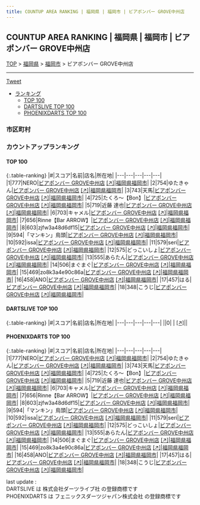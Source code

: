 ```yaml
---
title: COUNTUP AREA RANKING | 福岡県 | 福岡市 | ビアポンバー GROVE中州店
---
```

## COUNTUP AREA RANKING | 福岡県 | 福岡市 | ビアポンバー GROVE中州店

[TOP](/darts/rank/) > [福岡県](/darts/rank/福岡県/) > [福岡市](/darts/rank/福岡県/福岡市/) > ビアポンバー GROVE中州店

___

<a href="https://twitter.com/share?ref_src=twsrc%5Etfw" data-text="COUNTUP AREA RANKING | 福岡県福岡市ビアポンバー GROVE中州店" class="twitter-share-button" data-hashtags="DARTSLIVE,PHOENIXDARTS,darts,ダーツ" data-show-count="false">Tweet</a>

* [ランキング](#カウントアップランキング)
    * [TOP 100](#top-100)
    * [DARTSLIVE TOP 100](#dartslive-top-100)
    * [PHOENIXDARTS TOP 100](#phoenixdarts-top-100)

### 市区町村

<ul>

</ul>

### カウントアップランキング

#### TOP 100



{:.table-ranking}
|#|スコア|名前|店名|所在地|
|---|---|---|---|---|
|1|777|<span class="rank-name-pd">NERO</span>|<a href="/darts/rank/shops/94077.html">ビアポンバー GROVE中州店</a> <a href="https://vs.phoenixdarts.com/jp/shop/shopDetailInfo/s_94077?s_seq=94077">[↗]</a>|<a href="/darts/rank/福岡県/福岡市">福岡県福岡市</a>|
|2|754|<span class="rank-name-pd">ゆたきゃん</span>|<a href="/darts/rank/shops/94077.html">ビアポンバー GROVE中州店</a> <a href="https://vs.phoenixdarts.com/jp/shop/shopDetailInfo/s_94077?s_seq=94077">[↗]</a>|<a href="/darts/rank/福岡県/福岡市">福岡県福岡市</a>|
|3|743|<span class="rank-name-pd">天馬</span>|<a href="/darts/rank/shops/94077.html">ビアポンバー GROVE中州店</a> <a href="https://vs.phoenixdarts.com/jp/shop/shopDetailInfo/s_94077?s_seq=94077">[↗]</a>|<a href="/darts/rank/福岡県/福岡市">福岡県福岡市</a>|
|4|725|<span class="rank-name-pd">たくろ～【Bon】</span>|<a href="/darts/rank/shops/94077.html">ビアポンバー GROVE中州店</a> <a href="https://vs.phoenixdarts.com/jp/shop/shopDetailInfo/s_94077?s_seq=94077">[↗]</a>|<a href="/darts/rank/福岡県/福岡市">福岡県福岡市</a>|
|5|719|<span class="rank-name-pd"><span class="pro-icon-pd"></span>近藤 達也</span>|<a href="/darts/rank/shops/94077.html">ビアポンバー GROVE中州店</a> <a href="https://vs.phoenixdarts.com/jp/shop/shopDetailInfo/s_94077?s_seq=94077">[↗]</a>|<a href="/darts/rank/福岡県/福岡市">福岡県福岡市</a>|
|6|703|<span class="rank-name-pd">キャメル</span>|<a href="/darts/rank/shops/94077.html">ビアポンバー GROVE中州店</a> <a href="https://vs.phoenixdarts.com/jp/shop/shopDetailInfo/s_94077?s_seq=94077">[↗]</a>|<a href="/darts/rank/福岡県/福岡市">福岡県福岡市</a>|
|7|656|<span class="rank-name-pd">Rinne【Bar ARROW】</span>|<a href="/darts/rank/shops/94077.html">ビアポンバー GROVE中州店</a> <a href="https://vs.phoenixdarts.com/jp/shop/shopDetailInfo/s_94077?s_seq=94077">[↗]</a>|<a href="/darts/rank/福岡県/福岡市">福岡県福岡市</a>|
|8|603|<span class="rank-name-pd">zjfw3a48d6df15</span>|<a href="/darts/rank/shops/94077.html">ビアポンバー GROVE中州店</a> <a href="https://vs.phoenixdarts.com/jp/shop/shopDetailInfo/s_94077?s_seq=94077">[↗]</a>|<a href="/darts/rank/福岡県/福岡市">福岡県福岡市</a>|
|9|594|<span class="rank-name-pd">「マンキン」鳥頭</span>|<a href="/darts/rank/shops/94077.html">ビアポンバー GROVE中州店</a> <a href="https://vs.phoenixdarts.com/jp/shop/shopDetailInfo/s_94077?s_seq=94077">[↗]</a>|<a href="/darts/rank/福岡県/福岡市">福岡県福岡市</a>|
|10|592|<span class="rank-name-pd">issa</span>|<a href="/darts/rank/shops/94077.html">ビアポンバー GROVE中州店</a> <a href="https://vs.phoenixdarts.com/jp/shop/shopDetailInfo/s_94077?s_seq=94077">[↗]</a>|<a href="/darts/rank/福岡県/福岡市">福岡県福岡市</a>|
|11|579|<span class="rank-name-pd">seri</span>|<a href="/darts/rank/shops/94077.html">ビアポンバー GROVE中州店</a> <a href="https://vs.phoenixdarts.com/jp/shop/shopDetailInfo/s_94077?s_seq=94077">[↗]</a>|<a href="/darts/rank/福岡県/福岡市">福岡県福岡市</a>|
|12|575|<span class="rank-name-pd">どっこいしょ</span>|<a href="/darts/rank/shops/94077.html">ビアポンバー GROVE中州店</a> <a href="https://vs.phoenixdarts.com/jp/shop/shopDetailInfo/s_94077?s_seq=94077">[↗]</a>|<a href="/darts/rank/福岡県/福岡市">福岡県福岡市</a>|
|13|555|<span class="rank-name-pd">あらたん</span>|<a href="/darts/rank/shops/94077.html">ビアポンバー GROVE中州店</a> <a href="https://vs.phoenixdarts.com/jp/shop/shopDetailInfo/s_94077?s_seq=94077">[↗]</a>|<a href="/darts/rank/福岡県/福岡市">福岡県福岡市</a>|
|14|506|<span class="rank-name-pd">まぐまぐ</span>|<a href="/darts/rank/shops/94077.html">ビアポンバー GROVE中州店</a> <a href="https://vs.phoenixdarts.com/jp/shop/shopDetailInfo/s_94077?s_seq=94077">[↗]</a>|<a href="/darts/rank/福岡県/福岡市">福岡県福岡市</a>|
|15|469|<span class="rank-name-pd">zo8k3a4e90c86a</span>|<a href="/darts/rank/shops/94077.html">ビアポンバー GROVE中州店</a> <a href="https://vs.phoenixdarts.com/jp/shop/shopDetailInfo/s_94077?s_seq=94077">[↗]</a>|<a href="/darts/rank/福岡県/福岡市">福岡県福岡市</a>|
|16|458|<span class="rank-name-pd">ANO</span>|<a href="/darts/rank/shops/94077.html">ビアポンバー GROVE中州店</a> <a href="https://vs.phoenixdarts.com/jp/shop/shopDetailInfo/s_94077?s_seq=94077">[↗]</a>|<a href="/darts/rank/福岡県/福岡市">福岡県福岡市</a>|
|17|457|<span class="rank-name-pd">はる</span>|<a href="/darts/rank/shops/94077.html">ビアポンバー GROVE中州店</a> <a href="https://vs.phoenixdarts.com/jp/shop/shopDetailInfo/s_94077?s_seq=94077">[↗]</a>|<a href="/darts/rank/福岡県/福岡市">福岡県福岡市</a>|
|18|348|<span class="rank-name-pd">こうじ</span>|<a href="/darts/rank/shops/94077.html">ビアポンバー GROVE中州店</a> <a href="https://vs.phoenixdarts.com/jp/shop/shopDetailInfo/s_94077?s_seq=94077">[↗]</a>|<a href="/darts/rank/福岡県/福岡市">福岡県福岡市</a>|


#### DARTSLIVE TOP 100



{:.table-ranking}
|#|スコア|名前|店名|所在地|
|---|---|---|---|---|
||0|<span class="rank-name-dl"> </span>|<a href="/darts/rank/shops/.html"></a> <a href="">[↗]</a>|<a href="/darts/rank//"></a>|


#### PHOENIXDARTS TOP 100



{:.table-ranking}
|#|スコア|名前|店名|所在地|
|---|---|---|---|---|
|1|777|<span class="rank-name-pd">NERO</span>|<a href="/darts/rank/shops/94077.html">ビアポンバー GROVE中州店</a> <a href="https://vs.phoenixdarts.com/jp/shop/shopDetailInfo/s_94077?s_seq=94077">[↗]</a>|<a href="/darts/rank/福岡県/福岡市">福岡県福岡市</a>|
|2|754|<span class="rank-name-pd">ゆたきゃん</span>|<a href="/darts/rank/shops/94077.html">ビアポンバー GROVE中州店</a> <a href="https://vs.phoenixdarts.com/jp/shop/shopDetailInfo/s_94077?s_seq=94077">[↗]</a>|<a href="/darts/rank/福岡県/福岡市">福岡県福岡市</a>|
|3|743|<span class="rank-name-pd">天馬</span>|<a href="/darts/rank/shops/94077.html">ビアポンバー GROVE中州店</a> <a href="https://vs.phoenixdarts.com/jp/shop/shopDetailInfo/s_94077?s_seq=94077">[↗]</a>|<a href="/darts/rank/福岡県/福岡市">福岡県福岡市</a>|
|4|725|<span class="rank-name-pd">たくろ～【Bon】</span>|<a href="/darts/rank/shops/94077.html">ビアポンバー GROVE中州店</a> <a href="https://vs.phoenixdarts.com/jp/shop/shopDetailInfo/s_94077?s_seq=94077">[↗]</a>|<a href="/darts/rank/福岡県/福岡市">福岡県福岡市</a>|
|5|719|<span class="rank-name-pd"><span class="pro-icon-pd"></span>近藤 達也</span>|<a href="/darts/rank/shops/94077.html">ビアポンバー GROVE中州店</a> <a href="https://vs.phoenixdarts.com/jp/shop/shopDetailInfo/s_94077?s_seq=94077">[↗]</a>|<a href="/darts/rank/福岡県/福岡市">福岡県福岡市</a>|
|6|703|<span class="rank-name-pd">キャメル</span>|<a href="/darts/rank/shops/94077.html">ビアポンバー GROVE中州店</a> <a href="https://vs.phoenixdarts.com/jp/shop/shopDetailInfo/s_94077?s_seq=94077">[↗]</a>|<a href="/darts/rank/福岡県/福岡市">福岡県福岡市</a>|
|7|656|<span class="rank-name-pd">Rinne【Bar ARROW】</span>|<a href="/darts/rank/shops/94077.html">ビアポンバー GROVE中州店</a> <a href="https://vs.phoenixdarts.com/jp/shop/shopDetailInfo/s_94077?s_seq=94077">[↗]</a>|<a href="/darts/rank/福岡県/福岡市">福岡県福岡市</a>|
|8|603|<span class="rank-name-pd">zjfw3a48d6df15</span>|<a href="/darts/rank/shops/94077.html">ビアポンバー GROVE中州店</a> <a href="https://vs.phoenixdarts.com/jp/shop/shopDetailInfo/s_94077?s_seq=94077">[↗]</a>|<a href="/darts/rank/福岡県/福岡市">福岡県福岡市</a>|
|9|594|<span class="rank-name-pd">「マンキン」鳥頭</span>|<a href="/darts/rank/shops/94077.html">ビアポンバー GROVE中州店</a> <a href="https://vs.phoenixdarts.com/jp/shop/shopDetailInfo/s_94077?s_seq=94077">[↗]</a>|<a href="/darts/rank/福岡県/福岡市">福岡県福岡市</a>|
|10|592|<span class="rank-name-pd">issa</span>|<a href="/darts/rank/shops/94077.html">ビアポンバー GROVE中州店</a> <a href="https://vs.phoenixdarts.com/jp/shop/shopDetailInfo/s_94077?s_seq=94077">[↗]</a>|<a href="/darts/rank/福岡県/福岡市">福岡県福岡市</a>|
|11|579|<span class="rank-name-pd">seri</span>|<a href="/darts/rank/shops/94077.html">ビアポンバー GROVE中州店</a> <a href="https://vs.phoenixdarts.com/jp/shop/shopDetailInfo/s_94077?s_seq=94077">[↗]</a>|<a href="/darts/rank/福岡県/福岡市">福岡県福岡市</a>|
|12|575|<span class="rank-name-pd">どっこいしょ</span>|<a href="/darts/rank/shops/94077.html">ビアポンバー GROVE中州店</a> <a href="https://vs.phoenixdarts.com/jp/shop/shopDetailInfo/s_94077?s_seq=94077">[↗]</a>|<a href="/darts/rank/福岡県/福岡市">福岡県福岡市</a>|
|13|555|<span class="rank-name-pd">あらたん</span>|<a href="/darts/rank/shops/94077.html">ビアポンバー GROVE中州店</a> <a href="https://vs.phoenixdarts.com/jp/shop/shopDetailInfo/s_94077?s_seq=94077">[↗]</a>|<a href="/darts/rank/福岡県/福岡市">福岡県福岡市</a>|
|14|506|<span class="rank-name-pd">まぐまぐ</span>|<a href="/darts/rank/shops/94077.html">ビアポンバー GROVE中州店</a> <a href="https://vs.phoenixdarts.com/jp/shop/shopDetailInfo/s_94077?s_seq=94077">[↗]</a>|<a href="/darts/rank/福岡県/福岡市">福岡県福岡市</a>|
|15|469|<span class="rank-name-pd">zo8k3a4e90c86a</span>|<a href="/darts/rank/shops/94077.html">ビアポンバー GROVE中州店</a> <a href="https://vs.phoenixdarts.com/jp/shop/shopDetailInfo/s_94077?s_seq=94077">[↗]</a>|<a href="/darts/rank/福岡県/福岡市">福岡県福岡市</a>|
|16|458|<span class="rank-name-pd">ANO</span>|<a href="/darts/rank/shops/94077.html">ビアポンバー GROVE中州店</a> <a href="https://vs.phoenixdarts.com/jp/shop/shopDetailInfo/s_94077?s_seq=94077">[↗]</a>|<a href="/darts/rank/福岡県/福岡市">福岡県福岡市</a>|
|17|457|<span class="rank-name-pd">はる</span>|<a href="/darts/rank/shops/94077.html">ビアポンバー GROVE中州店</a> <a href="https://vs.phoenixdarts.com/jp/shop/shopDetailInfo/s_94077?s_seq=94077">[↗]</a>|<a href="/darts/rank/福岡県/福岡市">福岡県福岡市</a>|
|18|348|<span class="rank-name-pd">こうじ</span>|<a href="/darts/rank/shops/94077.html">ビアポンバー GROVE中州店</a> <a href="https://vs.phoenixdarts.com/jp/shop/shopDetailInfo/s_94077?s_seq=94077">[↗]</a>|<a href="/darts/rank/福岡県/福岡市">福岡県福岡市</a>|


<div class="footer border-top border-gray-light mt-5 pt-3 text-right text-gray">
    last update : <span style="font-weight: italic" id="foot_last_modified"></span><br />
    DARTSLIVE は 株式会社ダーツライブ社 の登録商標です<br />
    PHOENIXDARTS は フェニックスダーツジャパン株式会社 の登録商標です<br />
</div>

<script src="https://cdnjs.cloudflare.com/ajax/libs/jquery.tablesorter/2.31.3/js/jquery.tablesorter.min.js" integrity="sha512-qzgd5cYSZcosqpzpn7zF2ZId8f/8CHmFKZ8j7mU4OUXTNRd5g+ZHBPsgKEwoqxCtdQvExE5LprwwPAgoicguNg==" crossorigin="anonymous" referrerpolicy="no-referrer"></script>
<link rel="stylesheet" href="https://cdnjs.cloudflare.com/ajax/libs/jquery.tablesorter/2.31.3/css/theme.default.min.css" integrity="sha512-wghhOJkjQX0Lh3NSWvNKeZ0ZpNn+SPVXX1Qyc9OCaogADktxrBiBdKGDoqVUOyhStvMBmJQ8ZdMHiR3wuEq8+w==" crossorigin="anonymous" referrerpolicy="no-referrer" />
<script>
$(function() {
    $(".table-ranking").tablesorter({sortList:[[0, 0]]});
    $("#foot_last_modified").text(formatDate(new Date(document.lastModified), 'yyyy-MM-dd HH:mm:ss'));
});
</script>

<script async src="https://platform.twitter.com/widgets.js" charset="utf-8"></script>
